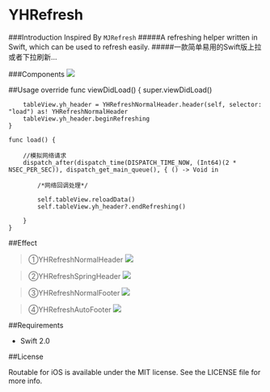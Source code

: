 # YHRefresh

###Introduction 
Inspired By `MJRefresh`
#####A refreshing helper written in Swift, which can be used to refresh easily.
#####一款简单易用的Swift版上拉或者下拉刷新...

###Components
![](http://ww2.sinaimg.cn/mw690/9a2346e2gw1f2oeuztvzoj20hy09a0tf.jpg)
 
##Usage
    override func viewDidLoad() {
        super.viewDidLoad()
        
        tableView.yh_header = YHRefreshNormalHeader.header(self, selector: "load") as! YHRefreshNormalHeader
        tableView.yh_header.beginRefreshing
    }
    
    func load() {
        
        //模拟网络请求
        dispatch_after(dispatch_time(DISPATCH_TIME_NOW, (Int64)(2 * NSEC_PER_SEC)), dispatch_get_main_queue(), { () -> Void in
            
            /*网络回调处理*/
            
            self.tableView.reloadData()
            self.tableView.yh_header?.endRefreshing()
            
        }
    }

##Effect
>①YHRefreshNormalHeader
![](http://ww4.sinaimg.cn/mw690/9a2346e2gw1f2oeq6qwpbg20ab0iiwg9.gif)

>②YHRefreshSpringHeader
![](http://ww3.sinaimg.cn/mw690/9a2346e2gw1f2oeq84xd9g20ab0ii0vt.gif)

>③YHRefreshNormalFooter
![](http://ww1.sinaimg.cn/mw690/9a2346e2gw1f2oeq945pkg20ab0iiwgh.gif)

>④YHRefreshAutoFooter
![](http://ww4.sinaimg.cn/mw690/9a2346e2gw1f2oeqawm9vg20ab0iiq71.gif)


##Requirements
* Swift 2.0


##License

Routable for iOS is available under the MIT license. See the LICENSE file for more info.

